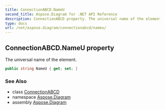 ```yaml
---
title: ConnectionABCD.NameU
second_title: Aspose.Diagram for .NET API Reference
description: ConnectionABCD property. The universal name of the element
type: docs
url: /net/aspose.diagram/connectionabcd/nameu/
---
```

## ConnectionABCD.NameU property

The universal name of the element.

```csharp
public string NameU { get; set; }
```

### See Also

* class [ConnectionABCD](../)
* namespace [Aspose.Diagram](../../connectionabcd/)
* assembly [Aspose.Diagram](../../../)


